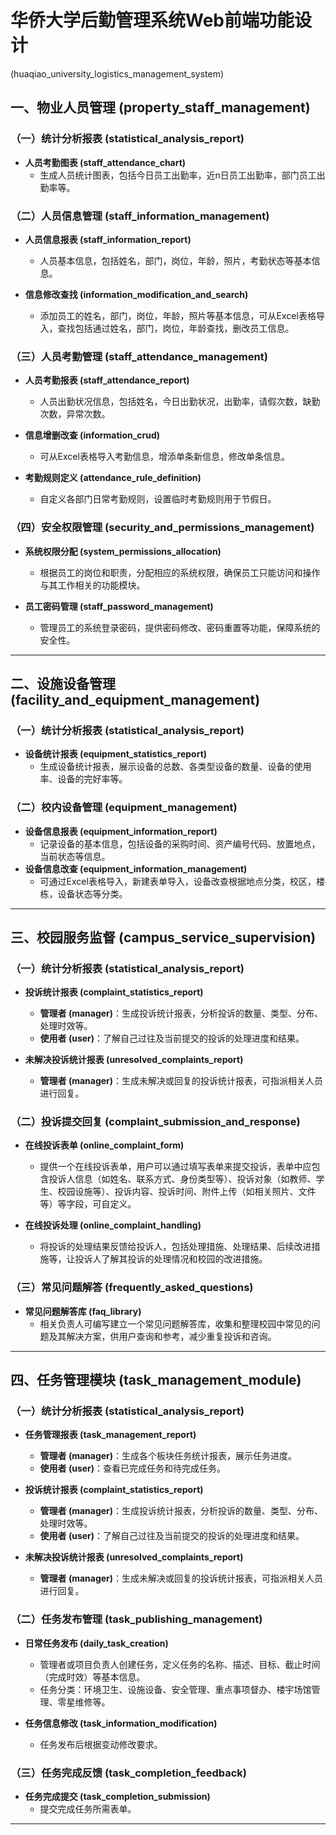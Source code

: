 # 华侨大学后勤管理系统Web前端功能设计

(huaqiao_university_logistics_management_system)

## 一、物业人员管理 (property_staff_management)

### （一）统计分析报表 (statistical_analysis_report)

- **人员考勤图表 (staff_attendance_chart)**
    - 生成人员统计图表，包括今日员工出勤率，近n日员工出勤率，部门员工出勤率等。

### （二）人员信息管理 (staff_information_management)

- **人员信息报表 (staff_information_report)**

    - 人员基本信息，包括姓名，部门，岗位，年龄，照片，考勤状态等基本信息。

- **信息修改查找 (information_modification_and_search)**
    - 添加员工的姓名，部门，岗位，年龄，照片等基本信息，可从Excel表格导入，查找包括通过姓名，部门，岗位，年龄查找，删改员工信息。

### （三）人员考勤管理 (staff_attendance_management)

- **人员考勤报表 (staff_attendance_report)**

    - 人员出勤状况信息，包括姓名，今日出勤状况，出勤率，请假次数，缺勤次数，异常次数。

- **信息增删改查 (information_crud)**

    - 可从Excel表格导入考勤信息，增添单条新信息，修改单条信息。

- **考勤规则定义 (attendance_rule_definition)**
    - 自定义各部门日常考勤规则，设置临时考勤规则用于节假日。

### （四）安全权限管理 (security_and_permissions_management)

- **系统权限分配 (system_permissions_allocation)**

    - 根据员工的岗位和职责，分配相应的系统权限，确保员工只能访问和操作与其工作相关的功能模块。

- **员工密码管理 (staff_password_management)**
    - 管理员工的系统登录密码，提供密码修改、密码重置等功能，保障系统的安全性。

---

## 二、设施设备管理 (facility_and_equipment_management)

### （一）统计分析报表 (statistical_analysis_report)

- **设备统计报表 (equipment_statistics_report)**
    - 生成设备统计报表，展示设备的总数、各类型设备的数量、设备的使用率、设备的完好率等。

### （二）校内设备管理 (equipment_management)

- **设备信息报表 (equipment_information_report)**
    - 记录设备的基本信息，包括设备的采购时间、资产编号代码、放置地点，当前状态等信息。
- **设备信息改查 (equipment_information_management)**
    - 可通过Excel表格导入，新建表单导入，设备改查根据地点分类，校区，楼栋，设备状态等分类。

---

## 三、校园服务监督 (campus_service_supervision)

### （一）统计分析报表 (statistical_analysis_report)

- **投诉统计报表 (complaint_statistics_report)**

    - **管理者 (manager)**：生成投诉统计报表，分析投诉的数量、类型、分布、处理时效等。
    - **使用者 (user)**：了解自己过往及当前提交的投诉的处理进度和结果。

- **未解决投诉统计报表 (unresolved_complaints_report)**
    - **管理者 (manager)**：生成未解决或回复的投诉统计报表，可指派相关人员进行回复。

### （二）投诉提交回复 (complaint_submission_and_response)

- **在线投诉表单 (online_complaint_form)**

    - 提供一个在线投诉表单，用户可以通过填写表单来提交投诉，表单中应包含投诉人信息（如姓名、联系方式、身份类型等）、投诉对象（如教师、学生、校园设施等）、投诉内容、投诉时间、附件上传（如相关照片、文件等）等字段，可自定义。

- **在线投诉处理 (online_complaint_handling)**
    - 将投诉的处理结果反馈给投诉人，包括处理措施、处理结果、后续改进措施等，让投诉人了解其投诉的处理情况和校园的改进措施。

### （三）常见问题解答 (frequently_asked_questions)

- **常见问题解答库 (faq_library)**
    - 相关负责人可编写建立一个常见问题解答库，收集和整理校园中常见的问题及其解决方案，供用户查询和参考，减少重复投诉和咨询。

---

## 四、任务管理模块 (task_management_module)

### （一）统计分析报表 (statistical_analysis_report)

- **任务管理报表 (task_management_report)**

    - **管理者 (manager)**：生成各个板块任务统计报表，展示任务进度。
    - **使用者 (user)**：查看已完成任务和待完成任务。

- **投诉统计报表 (complaint_statistics_report)**

    - **管理者 (manager)**：生成投诉统计报表，分析投诉的数量、类型、分布、处理时效等。
    - **使用者 (user)**：了解自己过往及当前提交的投诉的处理进度和结果。

- **未解决投诉统计报表 (unresolved_complaints_report)**
    - **管理者 (manager)**：生成未解决或回复的投诉统计报表，可指派相关人员进行回复。

### （二）任务发布管理 (task_publishing_management)

- **日常任务发布 (daily_task_creation)**

    - 管理者或项目负责人创建任务，定义任务的名称、描述、目标、截止时间（完成时效）等基本信息。
    - 任务分类：环境卫生、设施设备、安全管理、重点事项督办、楼宇场馆管理、零星维修等。

- **任务信息修改 (task_information_modification)**
    - 任务发布后根据变动修改要求。

### （三）任务完成反馈 (task_completion_feedback)

- **任务完成提交 (task_completion_submission)**
    - 提交完成任务所需表单。

---
